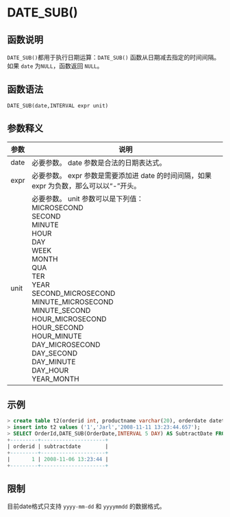 # **DATE_SUB()**

## **函数说明**

``DATE_SUB()``都用于执行日期运算：``DATE_SUB()`` 函数从日期减去指定的时间间隔。如果 ``date`` 为``NULL``，函数返回 ``NULL``。

## **函数语法**

```
DATE_SUB(date,INTERVAL expr unit)
```

## **参数释义**

|  参数   | 说明 |
|  ----  | ----  |
| date| 必要参数。 date 参数是合法的日期表达式。 |
| expr  | 必要参数。  expr 参数是需要添加进 date 的时间间隔，如果 expr 为负数，那么可以以“-”开头。 |
| unit| 必要参数。 unit 参数可以是下列值：<br>MICROSECOND <br>SECOND<br>MINUTE<br>HOUR<br>DAY<br>WEEK<br>MONTH<br>QUA<br>TER<br>YEAR<br>SECOND_MICROSECOND<br>MINUTE_MICROSECOND<br>MINUTE_SECOND<br>HOUR_MICROSECOND<br>HOUR_SECOND<br>HOUR_MINUTE<br>DAY_MICROSECOND<br>DAY_SECOND<br>DAY_MINUTE<br>DAY_HOUR<br>YEAR_MONTH|

## **示例**

```sql
> create table t2(orderid int, productname varchar(20), orderdate datetime);
> insert into t2 values ('1','Jarl','2008-11-11 13:23:44.657');
> SELECT OrderId,DATE_SUB(OrderDate,INTERVAL 5 DAY) AS SubtractDate FROM t2;
+---------+---------------------+
| orderid | subtractdate        |
+---------+---------------------+
|       1 | 2008-11-06 13:23:44 |
+---------+---------------------+
```

## **限制**

目前date格式只支持 `yyyy-mm-dd` 和 `yyyymmdd` 的数据格式。
